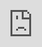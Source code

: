 ```yaml
---
title: Digital Safety
post_status: publish
featured_image: /_images/DigitalSafety.jpeg
---
```


<iframe src="https://player.vimeo.com/video/844627779?badge=0&amp;autopause=0&amp;player_id=0&amp;app_id=58479" frameborder="0" allow="autoplay; fullscreen; picture-in-picture" allowfullscreen style="position:absolute;top:0;left:0;width:100%;height:100%;" title="051 Digital Safety"></iframe>

<div style="margin-bottom:30px;"></div>

## Additional Information
* [Check your password strength](https://bitwarden.com/password-strength/)
* Password Managers: [bitwarden](https://bitwarden.com/), [KeePassCX](https://keepassxc.org/) & [1Password](https://1password.com/)

## Transcript

And now we are talking about security. "Security" also in the sense of how can I store my Bitcoin securely? Your Bitcoin are only as secure as your computer is and your devices are, so you actually need to take a little bit care of your devices if you are a Bitcoin user, which is actually a good thing because with using Bitcoin you have really money to lose. So you will be starting to secure your computer a little bit more, which is actually a great effect of Bitcoin. That also your regular digital communication, privacy, and security is increased. That's a great thing actually. 

- **Software setup update**: So the first thing is always do hardware and software setup updates. I'm sometimes also missing one of those updates and not installing it at the first day, in the first moment. I wait a little bit because sometimes there are bugs, but in the end I always do the updates.

- **Passwords**: Well a lot of people still are using passwords like that. They are of course not secure. There's a website, the link is down below bitwarden.com/password-strength where you can test passwords. You don't need to use your real passwords, but just type in one of the passwords you would be thinking of and then you will see that password could be crackes in less than a second. That means don't use passwords like that. Don't use  your birthdate as password or your cat's name or your partner's name or things like that. Use passwords that consist of more words than one, with special characters in between, with numbers, withh small letters, big letters. That's really important to do because if you check back, you will see that it takes centuries to crack a password like this. Of course, you should use one of these passwords only for one account. A lot of people make the mistake to use the same password for various accounts, and the problem with that is that if a hacker gets hold of this password and your email, they can open up every account you have. That's why it's important to have different passwords for all the accounts. You have a different password on Facebook, on Twitter, on Google Mail, wherever. A practical tool for that is a so-called password manager. I can recommend one of those three. I'm personally using Bitwarden, but the other two are also good password managers. What does a password manager do? Well, you open it and you basically give one password for it. So you have a master password. In my case it's a long sentence with numbers and special characters and I can always remember that sentence. And then the tool allows you to create different passwords for each account. So each account has its unique password is securely stored in one of these password managers and you only need to remember one password for it. 

- **Security for your devices**: Be it your computer or your mobile phone. I'm always only using a pin or a pattern. I'm never using biometrics. Why? Because my finger could be hacked off. Someone could kill me and still hold my face into the camera and everything opens up. That's why I'm not using biometrics. That might sound paranoid, but I actually like to be prepared for even the worst case.
